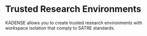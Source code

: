 # Trusted Research Environments
KADENSE allows you to create trusted research environments with workspace isolation that comply to SATRE standards. 

